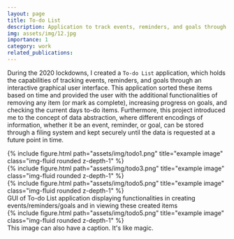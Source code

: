 ```yaml
---
layout: page
title: To-do List
description: Application to track events, reminders, and goals through a user-friendly graphical user interface
img: assets/img/12.jpg
importance: 1
category: work
related_publications: 
---
```


During the 2020 lockdowns, I created a `To-do List` application, which holds the capabilities of tracking events, reminders, and goals through an interactive graphical user interface. This application sorted these items based on time and provided the user with the additional functionalities of removing any item (or mark as complete), increasing progress on goals, and checking the current days to-do items. Furthermore, this project introduced me to the concept of data abstraction, where different encodings of information, whether it be an event, reminder, or goal, can be stored through a filing system and kept securely until the data is requested at a future point in time. 


<div class="row">
    <div class="col-sm mt-3 mt-md-0">
        {% include figure.html path="assets/img/todo1.png" title="example image" class="img-fluid rounded z-depth-1" %}
    </div>
    <div class="col-sm mt-3 mt-md-0">
        {% include figure.html path="assets/img/todo3.png" title="example image" class="img-fluid rounded z-depth-1" %}
    </div>
    <div class="col-sm mt-3 mt-md-0">
        {% include figure.html path="assets/img/todo5.png" title="example image" class="img-fluid rounded z-depth-1" %}
    </div>
</div>
<div class="caption">
    GUI of To-do List application displaying functionalities in creating events/reminders/goals and in viewing these created items
</div>
<div class="row">
    <div class="col-sm mt-3 mt-md-0">
        {% include figure.html path="assets/img/todo5.png" title="example image" class="img-fluid rounded z-depth-1" %}
    </div>
</div>
<div class="caption">
    This image can also have a caption. It's like magic.
</div>
<!-- 
You can also put regular text between your rows of images.
Say you wanted to write a little bit about your project before you posted the rest of the images.
You describe how you toiled, sweated, *bled* for your project, and then... you reveal its glory in the next row of images.


<div class="row justify-content-sm-center">
    <div class="col-sm-8 mt-3 mt-md-0">
        {% include figure.html path="assets/img/6.jpg" title="example image" class="img-fluid rounded z-depth-1" %}
    </div>
    <div class="col-sm-4 mt-3 mt-md-0">
        {% include figure.html path="assets/img/11.jpg" title="example image" class="img-fluid rounded z-depth-1" %}
    </div>
</div>
<div class="caption">
    You can also have artistically styled 2/3 + 1/3 images, like these.
</div> -->

<!-- 
The code is simple.
Just wrap your images with `<div class="col-sm">` and place them inside `<div class="row">` (read more about the <a href="https://getbootstrap.com/docs/4.4/layout/grid/">Bootstrap Grid</a> system).
To make images responsive, add `img-fluid` class to each; for rounded corners and shadows use `rounded` and `z-depth-1` classes.
Here's the code for the last row of images above:

{% raw %}
```html
<div class="row justify-content-sm-center">
    <div class="col-sm-8 mt-3 mt-md-0">
        {% include figure.html path="assets/img/6.jpg" title="example image" class="img-fluid rounded z-depth-1" %}
    </div>
    <div class="col-sm-4 mt-3 mt-md-0">
        {% include figure.html path="assets/img/11.jpg" title="example image" class="img-fluid rounded z-depth-1" %}
    </div>
</div>
```
{% endraw %} -->
